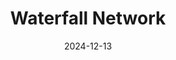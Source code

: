 ---  
layout: startup_page  
title: "Waterfall Network"  
id: "waterfall.network"  
permalink: "/waterfallnetworkwaterfall.network12132024/"  
website: "https://waterfall.network/"  
funding_round: ""  
funding_amount: "$11.6M"  
investors: "Bolt's Capital, Alpha Token Capital, Enflux"  
about: "Waterfall Network is a layer-one (L1) smart contract platform designed to enhance security, scalability, and decentralization for dAPP developers. Its Directed Acyclic Graph (DAG) architecture allows for validator nodes to run on low-cost devices and boasts Ethereum Virtual Machine (EVM) compatibility. This allows for portability of dApps and low hardware requirements for validators."  
markets: "Blockchain, Decentralized Applications (dApps), IT Services and IT Consulting"  
hq: "Rosh Haayin, Israel"  
founded_year: "2020"  
linkedin: "https://www.linkedin.com/company/waterfallnetwork"  
twitter: "https://twitter.com/WaterfallSecure"  
instagram: ""  
facebook: "https://www.facebook.com/WaterfallSolutions"  
crunchbase: ""  
pitchbook: "https://pitchbook.com/profiles/company/136236-97"  

date_display: "13-Dec-2024"  
date: "2024-12-13"

# SEO Optimization  
meta_title: "Waterfall Network -  Funding ($11.6M)"  
meta_description: "Waterfall Network, Waterfall Network is a layer-one (L1) smart contract platform designed to enhance security, scalability, and decentralization for dAPP developers. Its..."  
meta_keywords: "Waterfall Network, Blockchain, Decentralized Applications (dApps), IT Services and IT Consulting,  funding"  
canonical_url: "https://startup.projectstartups.com/waterfallnetworkwaterfall.network12132024/"  
---